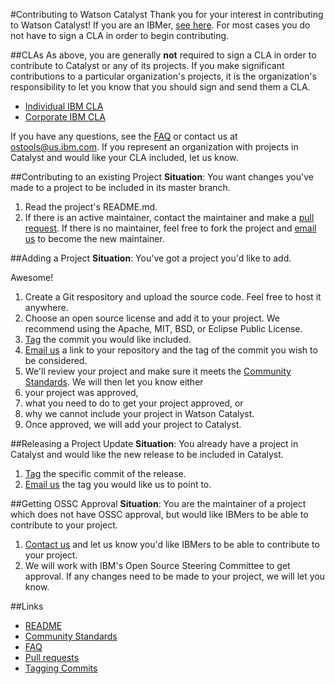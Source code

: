 #Contributing to Watson Catalyst
Thank you for your interest in contributing to Watson Catalyst! If you are an IBMer, [see here](ContributingIBMers.md). For most cases you do not have to sign a CLA in order to begin contributing.

##CLAs
As above, you are generally **not** required to sign a CLA in order to contribute to Catalyst or any of its projects. If you make significant contributions to a particular organization's projects, it is the organization's responsibility to let you know that you should sign and send them a CLA. 

* [Individual IBM CLA](Legal/ibm-cla-individual.pdf)
* [Corporate IBM CLA](Legal/ibm-cla-corporate.pdf)

If you have any questions, see the [FAQ](faq.md) or contact us at [ostools@us.ibm.com](ostools@us.ibm.com). If you represent an organization with projects in Catalyst and would like your CLA included, let us know.

##Contributing to an existing Project
**Situation**: You want changes you've made to a project to be included in its master branch.

1. Read the project's README.md. 
2. If there is an active maintainer, contact the maintainer and make a [pull request](https://help.github.com/articles/using-pull-requests/). If there is no maintainer, feel free to fork the project and [email us](mailto:ostools@us.ibm.com) to become the new maintainer.

##Adding a Project
**Situation**: You've got a project you'd like to add.

Awesome!
1. Create a Git respository and upload the source code. Feel free to host it anywhere.
2. Choose an open source license and add it to your project. We recommend using the Apache, MIT, BSD, or Eclipse Public License.
3. [Tag](http://git-scm.com/book/en/v2/Git-Basics-Tagging) the commit you would like included.
4. [Email us](mailto:ostools@us.ibm.com) a link to your repository and the tag of the commit you wish to be considered.
5. We'll review your project and make sure it meets the [Community Standards](CommunityStandards.md). We will then let you know either
  1. your project was approved,
  2. what you need to do to get your project approved, or
  3. why we cannot include your project in Watson Catalyst.
6. Once approved, we will add your project to Catalyst.

##Releasing a Project Update
**Situation**: You already have a project in Catalyst and would like the new release to be included in Catalyst.

1. [Tag](http://git-scm.com/book/en/v2/Git-Basics-Tagging) the specific commit of the release.
2. [Email us](mailto:ostools@us.ibm.com) the tag you would like us to point to. 

##Getting OSSC Approval
**Situation**: You are the maintainer of a project which does not have OSSC approval, but would like IBMers to be able to contribute to your project.

1. [Contact us](ostools@us.ibm.com) and let us know you'd like IBMers to be able to contribute to your project.
2. We will work with IBM's Open Source Steering Committee to get approval. If any changes need to be made to your project, we will let you know.

##Links
* [README](README.md)
* [Community Standards](CommunityStandards.md)
* [FAQ](FAQ.md)
* [Pull requests](https://help.github.com/articles/using-pull-requests/)
* [Tagging Commits](http://git-scm.com/book/en/v2/Git-Basics-Tagging)

